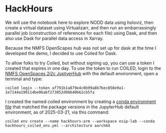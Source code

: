 # HackHours
We will use the notebook here to explore NODD data using holoviz, then create a virtual dataset using Virtualizarr, and then run an embarrassingly parallel job (construction of references for each file) using Dask, and then also use Dask for parallel data access in Xarray.  

Because the NMFS OpenScapes hub was not set up for dask at the time I developed the demo, I decided to use Coiled for Dask.

To allow folks to try Coiled, but without signing up, you can use a token I created that expires in one day. To use the token to run COILED, login to the [NMFS OpenSpaces 2i2c JuptyerHub](https://nmfs-openscapes.2i2c.cloud/) with the default environment, open a terminal and type:
```
coiled login --token af791b1a879e4c0b99a8b7bec850e9a1-1e7144a190114be06abf273052d98640b62cb5fa
```

I created the named coiled environment by creating a [conda environment file](hackhours_coiled_env.yml) that matched the package versions in the JupyterHub default environment, as of 2025-03-21, via this command:

```
coiled env create --name hackhours-arm --workspace esip-lab --conda hackhours_coiled_env.yml --architecture aarch64
